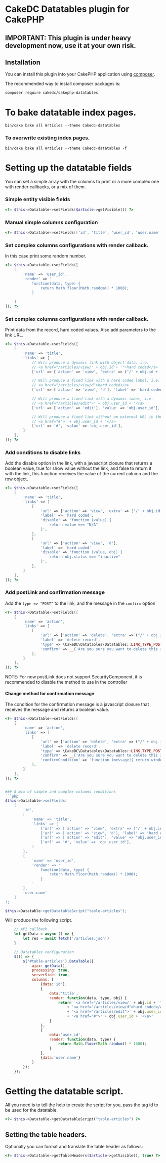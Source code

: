 # CakeDC Datatables plugin for CakePHP

## IMPORTANT: This plugin is under heavy development now, use it at your own risk.

## Installation

You can install this plugin into your CakePHP application using [composer](https://getcomposer.org).

The recommended way to install composer packages is:

```shell
composer require cakedc/cakephp-datatables
```

# To bake datatable index pages.
```shell
bin/cake bake all Articles --theme Cakedc-datatables
```

### To overwrite existing index pages.
```shell
bin/cake bake all Articles --theme Cakedc-datatables -f
```


# Setting up the datatable fields
You can set a simple array with the columns to print or a more complex one with render callbacks, or a mix of them.
### Simple entity visible fields
```php
<?= $this->Datatable->setFields($article->getVisible()) ?>
```

### Manual simple columns configuration
```php
<?= $this->Datatable->setFields(['id', 'title', 'user_id', 'user.name']); ?>
```

### Set complex columns configurations with render callback.
In this case print some random number.
```php
<?= $this->Datatable->setFields([
    [
        'name' => 'user_id',
        'render' => '
            function(data, type) {
                return Math.floor(Math.random() * 1000);
            }
        '
    ]
]); ?>
```

### Set complex columns configurations with render callback.
Print data from the record, hard coded values. Also add parameters to the link URL.
```php
<?= $this->Datatable->setFields([
    [
        'name' => 'title',
        'links' => [
            // Will produce a dynamic link with object data, i.e.
            // <a href="/articles/view/' + obj.id + '">hard coded</a>
            ['url' => ['action' => 'view', 'extra' => ("/' + obj.id + '")], 'label' => 'hard coded'],

            // Will produce a fixed link with a hard coded label, i.e.
            // <a href="/articles/view/d">hard coded</a>
            ['url' => ['action' => 'view', 'd'], 'label' => 'hard coded'],

            // Will produce a fixed link with a dynamic label, i.e.
            // <a href="/articles/edit">' + obj.user_id + '</a>
            ['url' => ['action' => 'edit'], 'value' => 'obj.user_id'],

            // Will produce a fixed link without an external URL in the href attribute, i.e.
            // <a href="#">' + obj.user_id + '</a>
            ['url' => '#', 'value' => 'obj.user_id'],
        ]
    ],
]); ?>
```

### Add conditions to disable links

Add the disable option in the link, with a javascript closure that returns a boolean value, true for show value without the link, and false to return it with the link, this function receives the value of the current column and the row object.

```php
<?= $this->Datatable->setFields([
    [
        'name' => 'title',
        'links' => [
            [
                'url' => ['action' => 'view', 'extra' => ("/' + obj.id + '")],
                'label' => 'hard coded',
                'disable' => 'function (value) { 
                    return value === "N/A"
                }',
            ],
            [
                'url' => ['action' => 'view', 'd'],
                'label' => 'hard coded'
                'disable' => 'function (value, obj) { 
                    return obj.status === "inactive"
                }',
            ],
        ]
    ],
]); ?>
```

### Add postLink and confirmation message
Add the `type => "POST"` to the link, and the message in the `confirm` option

```php
<?= $this->Datatable->setFields([
    [
        'name' => 'action',
        'links' => [
            [
                'url' => ['action' => 'delete', 'extra' => ("/' + obj.id + '")],
                'label' => 'delete record',
                'type' => \CakeDC\Datatables\Datatables::LINK_TYPE_POST,
                'confirm' => __('Are you sure you want to delete this item?'),
            ],
        ]
    ],
]); ?>
```

NOTE: For now postLink does not support SecurityComponent, it is recommended to disable the method to use in the controller


#### Change method for confirmation message
The condition for the confirmation message is a javascript closure that receives the message and returns a boolean value.
```php
<?= $this->Datatable->setFields([
    [
        'name' => 'action',
        'links' => [
            [
                'url' => ['action' => 'delete', 'extra' => ("/' + obj.id + '")],
                'label' => 'delete record',
                'type' => \CakeDC\Datatables\Datatables::LINK_TYPE_POST,
                'confirm' => __('Are you sure you want to delete this item?'),
                'confirmCondition' => 'function (message){ return window.confirm(message); }',
            ],
        ]
    ],
]); ?>


### A mix of simple and complex columns conditions
```php
$this->Datatable->setFields(
    [
        'id',
        [
            'name' => 'title',
            'links' => [
                ['url' => ['action' => 'view', 'extra' => ("/' + obj.id + '")], 'label' => 'hard coded'],
                ['url' => ['action' => 'view', 'd'], 'label' => 'hard coded'],
                ['url' => ['action' => 'edit'], 'value' => 'obj.user_id'],
                ['url' => '#', 'value' => 'obj.user_id'],
            ]
        ],
        [
            'name' => 'user_id',
            'render' => '
                function(data, type) {
                    return Math.floor(Math.random() * 1000);
                }
            '
        ],
        'user.name'
    ]
);

$this->Datatable->getDatatableScript("table-articles");
```

Will produce the following script.
```javascript
    // API callback
    let getData = async () => {
        let res = await fetch('/articles.json')
    }

    // Datatables configuration
    $(() => {
        $('#table-articles').DataTable({
            ajax: getData(),
            processing: true,
            serverSide: true,
            columns: [
                {data:'id'},
                {
                    data:'title',
                    render: function(data, type, obj) {
                        return '<a href="/articles/view/' + obj.id + '">hard coded</a>'
                            + '<a href="/articles/view/d">hard coded</a>'
                            + '<a href="/articles/edit">' + obj.user_id + '</a>'
                            + '<a href="#">' + obj.user_id + '</a>'
                    }
                },
                {
                    data:'user_id',
                    render: function(data, type) {
                        return Math.floor(Math.random() * 1000);
                    }
                },
                {data:'user.name'}
            ]
        });
    });
```


# Getting the datatable script.
All you need is to tell the help to create the script for you, pass the tag id to be used for
the datatable.
```php
<?= $this->Datatable->getDatatableScript("table-articles") ?>
```

## Setting the table headers.
Optionally you can format and translate the table header as follows:
```php
<?= $this->Datatable->getTableHeaders($article->getVisible(), true) ?>
```
